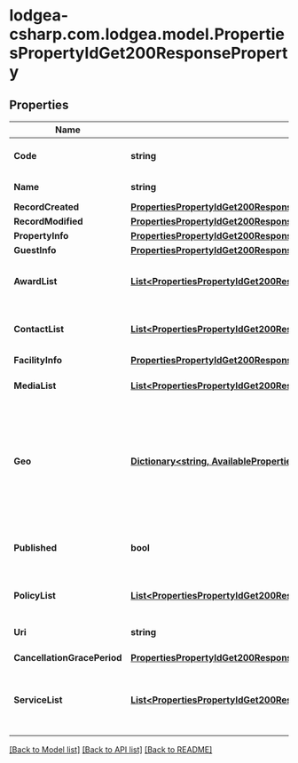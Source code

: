 
# lodgea-csharp.com.lodgea.model.PropertiesPropertyIdGet200ResponseProperty

## Properties

Name | Type | Description | Notes
------------ | ------------- | ------------- | -------------
**Code** | **string** | The properties unique identifier. | 
**Name** | **string** | The properties name. | 
**RecordCreated** | [**PropertiesPropertyIdGet200ResponsePropertyRecordCreated**](PropertiesPropertyIdGet200ResponsePropertyRecordCreated.md) |  | 
**RecordModified** | [**PropertiesPropertyIdGet200ResponsePropertyRecordModified**](PropertiesPropertyIdGet200ResponsePropertyRecordModified.md) |  | 
**PropertyInfo** | [**PropertiesPropertyIdGet200ResponsePropertyPropertyInfo**](PropertiesPropertyIdGet200ResponsePropertyPropertyInfo.md) |  | 
**GuestInfo** | [**PropertiesPropertyIdGet200ResponsePropertyGuestInfo**](PropertiesPropertyIdGet200ResponsePropertyGuestInfo.md) |  | [optional] 
**AwardList** | [**List&lt;PropertiesPropertyIdGet200ResponsePropertyAwardListInner&gt;**](PropertiesPropertyIdGet200ResponsePropertyAwardListInner.md) | A list of the ratings available for this property. | 
**ContactList** | [**List&lt;PropertiesPropertyIdGet200ResponsePropertyContactListInner&gt;**](PropertiesPropertyIdGet200ResponsePropertyContactListInner.md) | A contact with a profile type and a list of addresses | 
**FacilityInfo** | [**PropertiesPropertyIdGet200ResponsePropertyFacilityInfo**](PropertiesPropertyIdGet200ResponsePropertyFacilityInfo.md) |  | [optional] 
**MediaList** | [**List&lt;PropertiesPropertyIdGet200ResponsePropertyFacilityInfoGuestRoomListInnerMediaListInner&gt;**](PropertiesPropertyIdGet200ResponsePropertyFacilityInfoGuestRoomListInnerMediaListInner.md) | A list of media objects for the property. | 
**Geo** | [**Dictionary&lt;string, AvailablePropertiesInner1Geo&gt;**](AvailablePropertiesInner1Geo.md) | An object containing language codes as keys and objects describing the properties geographical location as values. | [optional] 
**Published** | **bool** | Indicates whether the policy has been published or not. | 
**PolicyList** | [**List&lt;PropertiesPropertyIdGet200ResponsePropertyPolicyListInner&gt;**](PropertiesPropertyIdGet200ResponsePropertyPolicyListInner.md) | A list of policies associated with the property. | 
**Uri** | **string** | A unique identifier for the accommodation. | [optional] 
**CancellationGracePeriod** | [**PropertiesPropertyIdGet200ResponsePropertyCancellationGracePeriod**](PropertiesPropertyIdGet200ResponsePropertyCancellationGracePeriod.md) |  | [optional] 
**ServiceList** | [**List&lt;PropertiesPropertyIdGet200ResponsePropertyServiceListInner&gt;**](PropertiesPropertyIdGet200ResponsePropertyServiceListInner.md) | A list of objects each describing an available service, its pricing and its availability. | 

[[Back to Model list]](../README.md#documentation-for-models)
[[Back to API list]](../README.md#documentation-for-api-endpoints)
[[Back to README]](../README.md)

